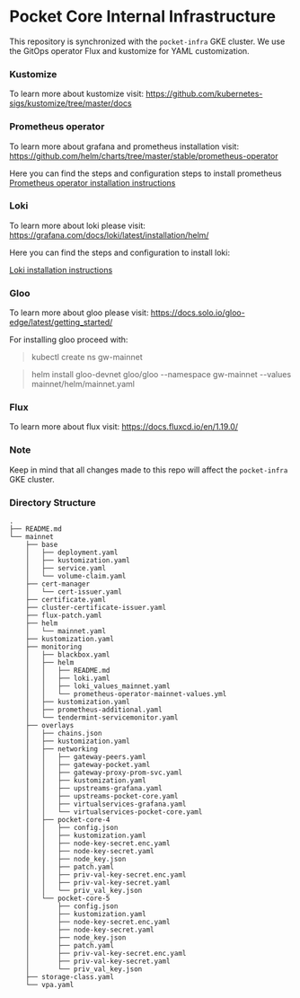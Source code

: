 # Pocket Core Internal Infrastructure


This repository is synchronized with the `pocket-infra` GKE cluster. We use the GitOps operator Flux and kustomize for YAML customization.


### Kustomize

To learn more about kustomize visit: https://github.com/kubernetes-sigs/kustomize/tree/master/docs


### Prometheus operator 

To learn more about grafana and prometheus installation visit: https://github.com/helm/charts/tree/master/stable/prometheus-operator 

Here you can find the steps and configuration steps to install prometheus
[Prometheus operator installation instructions](mainnet/monitoring/helm/README.md#prometheus-operator)


### Loki 

To learn more about loki please visit: https://grafana.com/docs/loki/latest/installation/helm/

Here you can find the steps and configuration to install loki:

[Loki installation instructions](mainnet/monitoring/helm/README.md#Loki)


### Gloo 

To learn more about gloo please visit: https://docs.solo.io/gloo-edge/latest/getting_started/

For installing gloo proceed with:


> kubectl create ns gw-mainnet


> helm install gloo-devnet gloo/gloo --namespace gw-mainnet --values mainnet/helm/mainnet.yaml
 


### Flux

To learn more about flux visit: https://docs.fluxcd.io/en/1.19.0/


### Note

Keep in mind that all changes made to this repo will affect the `pocket-infra` GKE cluster.

### Directory Structure
``` 
.
├── README.md
└── mainnet
    ├── base
    │   ├── deployment.yaml
    │   ├── kustomization.yaml
    │   ├── service.yaml
    │   └── volume-claim.yaml
    ├── cert-manager
    │   └── cert-issuer.yaml
    ├── certificate.yaml
    ├── cluster-certificate-issuer.yaml
    ├── flux-patch.yaml
    ├── helm
    │   └── mainnet.yaml
    ├── kustomization.yaml
    ├── monitoring
    │   ├── blackbox.yaml
    │   ├── helm
    │   │   ├── README.md
    │   │   ├── loki.yaml
    │   │   ├── loki_values_mainnet.yaml
    │   │   └── prometheus-operator-mainnet-values.yml
    │   ├── kustomization.yaml
    │   ├── prometheus-additional.yaml
    │   └── tendermint-servicemonitor.yaml
    ├── overlays
    │   ├── chains.json
    │   ├── kustomization.yaml
    │   ├── networking
    │   │   ├── gateway-peers.yaml
    │   │   ├── gateway-pocket.yaml
    │   │   ├── gateway-proxy-prom-svc.yaml
    │   │   ├── kustomization.yaml
    │   │   ├── upstreams-grafana.yaml
    │   │   ├── upstreams-pocket-core.yaml
    │   │   ├── virtualservices-grafana.yaml
    │   │   └── virtualservices-pocket-core.yaml
    │   ├── pocket-core-4
    │   │   ├── config.json
    │   │   ├── kustomization.yaml
    │   │   ├── node-key-secret.enc.yaml
    │   │   ├── node-key-secret.yaml
    │   │   ├── node_key.json
    │   │   ├── patch.yaml
    │   │   ├── priv-val-key-secret.enc.yaml
    │   │   ├── priv-val-key-secret.yaml
    │   │   └── priv_val_key.json
    │   └── pocket-core-5
    │       ├── config.json
    │       ├── kustomization.yaml
    │       ├── node-key-secret.enc.yaml
    │       ├── node-key-secret.yaml
    │       ├── node_key.json
    │       ├── patch.yaml
    │       ├── priv-val-key-secret.enc.yaml
    │       ├── priv-val-key-secret.yaml
    │       └── priv_val_key.json
    ├── storage-class.yaml
    └── vpa.yaml
